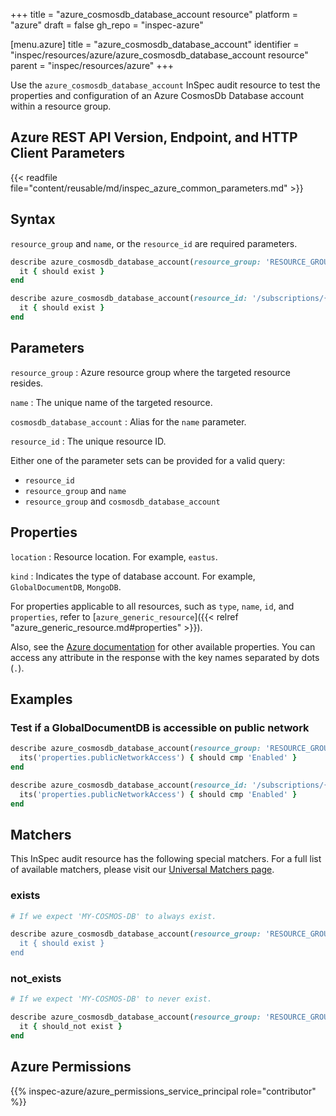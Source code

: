 +++
title = "azure_cosmosdb_database_account resource"
platform = "azure"
draft = false
gh_repo = "inspec-azure"

[menu.azure]
title = "azure_cosmosdb_database_account"
identifier = "inspec/resources/azure/azure_cosmosdb_database_account resource"
parent = "inspec/resources/azure"
+++

Use the `azure_cosmosdb_database_account` InSpec audit resource to test the properties and configuration of an Azure CosmosDb Database account within a resource group.

## Azure REST API Version, Endpoint, and HTTP Client Parameters

{{< readfile file="content/reusable/md/inspec_azure_common_parameters.md" >}}

## Syntax

`resource_group` and `name`, or the `resource_id` are required parameters.

```ruby
describe azure_cosmosdb_database_account(resource_group: 'RESOURCE_GROUP', name: 'NAME') do
  it { should exist }
end
```

```ruby
describe azure_cosmosdb_database_account(resource_id: '/subscriptions/{subscriptionId}/resourceGroups/{resourceGroupName}/providers/Microsoft.DocumentDB/databaseAccounts/{accountName}') do
  it { should exist }
end
```

## Parameters

`resource_group`
: Azure resource group where the targeted resource resides.

`name`
: The unique name of the targeted resource.

`cosmosdb_database_account`
: Alias for the `name` parameter.

`resource_id`
: The unique resource ID.

Either one of the parameter sets can be provided for a valid query:

- `resource_id`
- `resource_group` and `name`
- `resource_group` and `cosmosdb_database_account`

## Properties

`location`
: Resource location. For example, `eastus`.

`kind`
: Indicates the type of database account. For example, `GlobalDocumentDB`, `MongoDB`.

For properties applicable to all resources, such as `type`, `name`, `id`, and `properties`, refer to [`azure_generic_resource`]({{< relref "azure_generic_resource.md#properties" >}}).

Also, see the [Azure documentation](https://docs.microsoft.com/en-us/rest/api/sql/2021-02-01-preview/databases/get?tabs=HTTP) for other available properties. You can access any attribute in the response with the key names separated by dots (`.`).

## Examples

### Test if a GlobalDocumentDB is accessible on public network

```ruby
describe azure_cosmosdb_database_account(resource_group: 'RESOURCE_GROUP', name: 'NAME') do
  its('properties.publicNetworkAccess') { should cmp 'Enabled' }
end
```

```ruby
describe azure_cosmosdb_database_account(resource_id: '/subscriptions/{subscriptionId}/resourceGroups/{resourceGroupName}/providers/Microsoft.DocumentDB/databaseAccounts/{accountName}') do
  its('properties.publicNetworkAccess') { should cmp 'Enabled' }
end
```

## Matchers

This InSpec audit resource has the following special matchers. For a full list of available matchers, please visit our [Universal Matchers page](https://docs.chef.io/inspec/matchers/).

### exists

```ruby
# If we expect 'MY-COSMOS-DB' to always exist.

describe azure_cosmosdb_database_account(resource_group: 'RESOURCE_GROUP', name: 'MY-COSMOS-DB) do
  it { should exist }
end
```

### not_exists

```ruby
# If we expect 'MY-COSMOS-DB' to never exist.

describe azure_cosmosdb_database_account(resource_group: 'RESOURCE_GROUP', name: 'MY-COSMOS-DB') do
  it { should_not exist }
end
```

## Azure Permissions

{{% inspec-azure/azure_permissions_service_principal role="contributor" %}}
